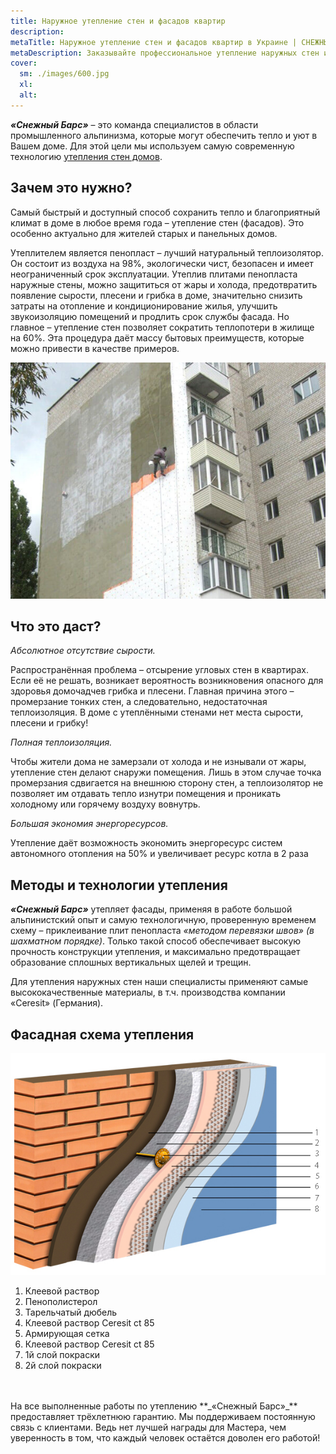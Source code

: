 ```yaml
---
title: Наружное утепление стен и фасадов квартир
description: 
metaTitle: Наружное утепление стен и фасадов квартир в Украине | СНЕЖНЫЙ БАРС
metaDescription: Заказывайте профессиональное утепление наружных стен и фасадов для квартир и домов ☎+38 (096)555-30-92 от специалистов компании Снежный Барс
cover:
  sm: ./images/600.jpg
  xl: 
  alt: 
---
```

**_«Снежный Барс»_** – это команда специалистов в области промышленного альпинизма, которые могут обеспечить тепло и уют в Вашем доме. Для этой цели мы используем самую современную технологию [утепления стен домов](/ru/naruzhnoe-uteplenie-sten-kvartir-domov/).

## Зачем это нужно?

Самый быстрый и доступный способ сохранить тепло и благоприятный климат в доме в любое время года – утепление стен (фасадов). Это особенно актуально для жителей старых и панельных домов.

Утеплителем является пенопласт – лучший натуральный теплоизолятор. Он состоит из воздуха на 98%, экологически чист, безопасен и имеет неограниченный срок эксплуатации. Утеплив плитами пенопласта наружные стены, можно защититься от жары и холода, предотвратить появление сырости, плесени и грибка в доме, значительно снизить затраты на отопление и кондиционирование жилья, улучшить звукоизоляцию помещений и продлить срок службы фасада. Но главное – утепление стен позволяет сократить теплопотери в жилище на 60%. Эта процедура даёт массу бытовых преимуществ, которые можно привести в качестве примеров.


![](./images/uteplenie_sten_i_fasadov.jpg)


## Что это даст?

_Абсолютное отсутствие сырости._

Распространённая проблема – отсырение угловых стен в квартирах. Если её не решать, возникает вероятность возникновения опасного для здоровья домочадчев грибка и плесени. Главная причина этого – промерзание тонких стен, а следовательно, недостаточная теплоизоляция. В доме с утеплёнными стенами нет места сырости, плесени и грибку!

_Полная теплоизоляция._

Чтобы жители дома не замерзали от холода и не изнывали от жары, утепление стен делают снаружи помещения. Лишь в этом случае точка промерзания сдвигается на внешнюю сторону стен, а теплоизолятор не позволяет им отдавать тепло изнутри помещения и проникать холодному или горячему воздуху вовнутрь.

_Большая экономия энергоресурсов._

Утепление даёт возможность экономить энергоресурс систем автономного отопления на 50% и увеличивает ресурс котла в 2 раза

## Методы и технологии утепления

**_«Снежный Барс»_** утепляет фасады, применяя в работе большой альпинистский опыт и самую технологичную, проверенную временем схему – приклеивание плит пенопласта _«методом перевязки швов» (в шахматном порядке)_. Только такой способ обеспечивает высокую прочность конструкции утепления, и максимально предотвращает образование сплошных вертикальных щелей и трещин.

Для утепления наружных стен наши специалисты применяют самые высококачественные материалы, в т.ч. производства компании «Ceresit» (Германия).

## Фасадная схема утепления

![](./images/s-bars-3.jpg)

1.  Клеевой раствор
2.  Пенополистерол
3.  Тарельчатый дюбель
4.  Клеевой раствор Ceresit ct 85
5.  Армирующая сетка
6.  Клеевой раствор Ceresit ct 85
7.  1й слой покраски
8.  2й слой покраски

<div class="grid_3-col">
  <img src="assets/fasad-1.jpg" alt="" />
  <img src="assets/fasad-2.jpg" alt="" />
  <img src="assets/fasad-3.jpg" alt="" />
</div>
<br/>
На все выполненные работы по утеплению **_«Снежный Барс»_** предоставляет трёхлетнюю гарантию. Мы поддерживаем постоянную связь с клиентами. Ведь нет лучшей награды для Мастера, чем уверенность в том, что каждый человек остаётся доволен его работой!
